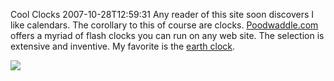 Cool Clocks
2007-10-28T12:59:31
Any reader of this site soon discovers I like calendars. The corollary to this of course are clocks. [Poodwaddle.com](http://www.poodwaddle.com) offers a myriad of flash clocks you can run on any web site. The selection is extensive and inventive. My favorite is the [earth clock](http://www.poodwaddle.com/clocks3.htm).

![](http://s3.amazonaws.com/BlueOnionSoftware/Blog/earthclock.png)
